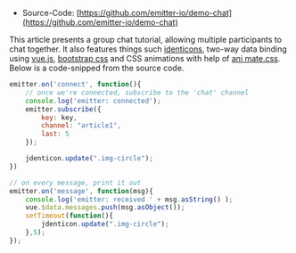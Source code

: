 * Source-Code: [https://github.com/emitter-io/demo-chat](https://github.com/emitter-io/demo-chat)
 
This article presents a group chat tutorial, allowing multiple participants to chat together. It also features things such [identicons](https://jdenticon.com/), two-way data binding using [vue.js](https://vuejs.org/), [bootstrap css](https://getbootstrap.com/css/) and CSS animations with help of [ani
mate.css](https://daneden.github.io/animate.css/). Below is a code-snipped from the source code.

```javascript
emitter.on('connect', function(){
    // once we're connected, subscribe to the 'chat' channel
    console.log('emitter: connected');
    emitter.subscribe({
        key: key,
        channel: "article1",
        last: 5
    });

    jdenticon.update(".img-circle");
})

// on every message, print it out
emitter.on('message', function(msg){
    console.log('emitter: received ' + msg.asString() );
    vue.$data.messages.push(msg.asObject());
    setTimeout(function(){ 
        jdenticon.update(".img-circle");
    },5);
});
```